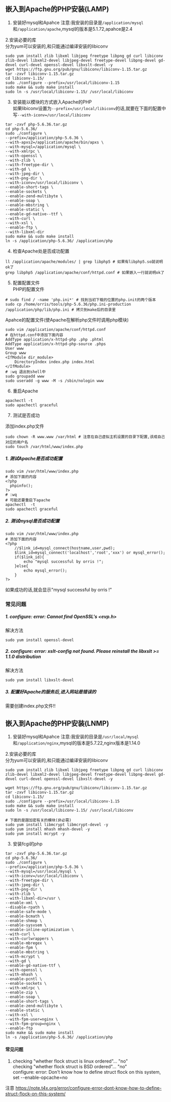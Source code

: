 ## 嵌入到Apache的PHP安装(LAMP)

1. 安装好mysql和Apahce
注意:我安装的目录是`/application/mysql`和`/application/apache`,mysql的版本是5.1.72,apahce是2.4
  
2.安装必要的库  
分为yum可以安装的,和只能通过编译安装的libiconv  
```
sudo yum install zlib libxml libjpeg freetype libpng gd curl libiconv zlib-devel libxml2-devel libjpeg-devel freetype-devel libpng-devel gd-devel curl-devel openssl-devel libxslt-devel -y
wget https://ftp.gnu.org/pub/gnu/libiconv/libiconv-1.15.tar.gz
tar -zxvf libiconv-1.15.tar.gz 
cd libiconv-1.15/
sudo ./configure --prefix=/usr/local/libiconv-1.15
sudo make && sudo make install
sudo ln -s /usr/local/libiconv-1.15/ /usr/local/libiconv
```
3. 安装能以模块的方式嵌入Apache的PHP  
如果libiconv设置为`--prefix=/usr/local/libiconv`的话,就要在下面的配置中写`--with-iconv=/usr/local/libiconv`  
```
tar -zxvf php-5.6.36.tar.gz 
cd php-5.6.36/
sudo ./configure \
--prefix=/application/php-5.6.36 \
--with-apxs2=/application/apache/bin/apxs \
--with-mysql=/application/mysql \
--with-xmlrpc \
--with-openssl \
--with-zlib \
--with-freetype-dir \
--with-gd \
--with-jpeg-dir \
--with-png-dir \
--with-iconv=/usr/local/libiconv \
--enable-short-tags \
--enable-sockets \
--enable-zend-multibyte \
--enable-soap \
--enable-mbstring \
--enable-static \
--enable-gd-native--ttf \
--with-curl \
--with-xsl \
--enable-ftp \
--with-libxml-dir
sudo make && sudo make install
ln -s /application/php-5.6.36/ /application/php
```

4. 检查Apache处是否成功配置  
```
ll /application/apache/modules/ | grep libphp5 # 如果有libphp5.so就说明ok了
grep libphp5 /application/apache/conf/httpd.conf # 如果嵌入一行就说明ok了
```

5. 配置配置文件  
PHP的配置文件  
```
# sudo find / -name 'php.ini*' # 找到当初下载的位置的php.init的两个版本
sudo cp /home/orris/tools/php-5.6.36/php.ini-production  /application/php/lib/php.ini # 拷贝到make后的目录里
```
Apahce的配置文件(使Apache在解析php文件时调用php模块)
```
sudo vim /application/apache/conf/httpd.conf
# 在httpd.conf中添加下面内容
AddType application/x-httpd-php .php .phtml
AddType application/x-httpd-php-source .phps
User www 
Group www
<IfModule dir_module>
    DirectoryIndex index.php index.html
</IfModule>
# :wq 退出到shell中
sudo groupadd www
sudo useradd -g www -M -s /sbin/nologin www
```

6. 重启Apache
```
apachectl -t
sudo apachectl graceful
```

7. 测试是否成功  

添加index.php文件
```
sudo chown -R www.www /var/html # 注意在自己虚拟主机设置的目录下配置,该成自己对应的用户名
sudo touch /var/html/www/index.php
```
##### 1. 测试Apache是否成功配置
```
sudo vim /var/html/www/index.php
# 添加下面的内容
<?php
  phpinfo();
?>
# :wq
# 可能还要重启下apache
apachectl  -t
sudo apachectl graceful
```
##### 2. 测试mysql是否成功配置
```
sudo vim /var/html/www/index.php
# 添加下面的内容
<?php
	//$link_id=mysql_connect(hostname,user,pwd);
	$link_id=mysql_connect('localhost','root','xxx') or mysql_error();
	if($link_id){
		echo "mysql successful by orris !";
	}else{
		echo mysql_error();
	}
?>
```
如果成功的话,就会显示"mysql successful by orris !"

### 常见问题
##### 1. configure: error: Cannot find OpenSSL's <evp.h>
解决方法
```
sudo yum install openssl-devel
```
##### 2. configure: error: xslt-config not found. Please reinstall the libxslt >= 1.1.0 distribution
解决方法
```
sudo yum install libxslt-devel
```
##### 3. 配置好Apache的服务后,进入网站是错误的
需要创建index.php文件!!




## 嵌入到Apache的PHP安装(LNMP)
1. 安装好mysql和Apahce
注意:我安装的目录是`/usr/local/mysql`和`/application/nginx`,mysql的版本是5.7.22,nginx版本是1.14.0
  
2.安装必要的库  
分为yum可以安装的,和只能通过编译安装的libiconv  
```
sudo yum install zlib libxml libjpeg freetype libpng gd curl libiconv zlib-devel libxml2-devel libjpeg-devel freetype-devel libpng-devel gd-devel curl-devel openssl-devel libxslt-devel -y

wget https://ftp.gnu.org/pub/gnu/libiconv/libiconv-1.15.tar.gz
tar -zxvf libiconv-1.15.tar.gz 
cd libiconv-1.15/
sudo ./configure --prefix=/usr/local/libiconv-1.15
sudo make && sudo make install
sudo ln -s /usr/local/libiconv-1.15/ /usr/local/libiconv

# 下面的是跟加密有关的模块(非必需)
sudo yum install libmcrypt libmcrypt-devel -y
sudo yum install mhash mhash-devel -y
sudo yum install mcrypt -y
```

3. 安装fcgi的php
```
tar -zxvf php-5.6.36.tar.gz 
cd php-5.6.36/
sudo ./configure \
--prefix=/application/php-5.6.36 \
--with-mysql=/usr/local/mysql \
--with-iconv=/usr/local/libiconv \
--with-freetype-dir \
--with-jpeg-dir \
--with-png-dir \
--with-zlib \
--with-libxml-dir=/usr \
--enable-xml \
--disable-rpath \
--enable-safe-mode \
--enable-bcmath \
--enable-shmop \
--enable-sysvsem \
--enable-inline-optimization \
--with-curl \
--with-curlwrappers \
--enable-mbregex \
--enable-fpm \
--enable-mbstring \
--with-mcrypt \
--with-gd \
--enable-gd-native-ttf \
--with-openssl \
--with-mhash \
--enable-pcntl \
--enable-sockets \
--with-xmlrpc \
--enable-zip \
--enable-soap \
--enable-short-tags \
--enable-zend-multibyte \
--enable-static \
--with-xsl \
--with-fpm-user=nginx \
--with-fpm-group=nginx \
--enable-ftp
sudo make && sudo make install
ln -s /application/php-5.6.36/ /application/php
```

#### 常见问题
1. checking "whether flock struct is linux ordered"... "no"  
checking "whether flock struct is BSD ordered"... "no"  
configure: error: Don't know how to define struct flock on this system, set --enable-opcache=no  

注意 https://note.t4x.org/error/configure-error-dont-know-how-to-define-struct-flock-on-this-system/
